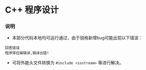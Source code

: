 # C++ 程序设计

### 说明

+ 本部分代码本地均可运行通过，由于锐格新增bug可能出现以下错误：

```
回答错误
程序停在编辑译,辑译出错!
```
- 可将外能头文件转换为 `#include <iostream>` 等进行解决。
